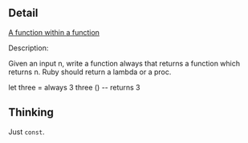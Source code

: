 ## Detail

[A function within a function](https://www.codewars.com/kata/53844152aa6fc137d8000589/solutions/haskell/all/best_practice)

Description:

Given an input n, write a function always that returns a function which returns n. Ruby should return a lambda or a proc.

let three = always 3
three () -- returns 3

## Thinking

Just `const`.